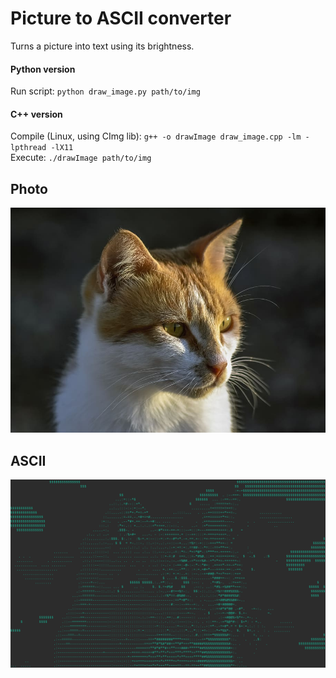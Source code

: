# Picture to ASCII converter
Turns a picture into text using its brightness.  

#### Python version
Run script: `python draw_image.py path/to/img`

#### C++ version
Compile (Linux, using CImg lib): `g++ -o drawImage draw_image.cpp -lm -lpthread -lX11`  
Execute: `./drawImage path/to/img`

Photo
---
![Photo](../.images/cat.jpg)


ASCII
---
![ASCII](../.images/cat-ascii.png)
